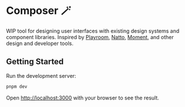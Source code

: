 # Composer 🪄

WIP tool for designing user interfaces with existing design systems and component libraries. Inspired by [Playroom](https://github.com/seek-oss/playroom), [Natto](https://natto.dev/), [Moment](https://www.moment.dev/), and other design and developer tools.

## Getting Started

Run the development server:

```bash
pnpm dev
```

Open [http://localhost:3000](http://localhost:3000) with your browser to see the result.
